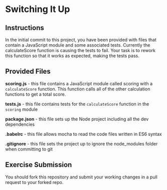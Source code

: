 # Switching It Up

## Instructions

In the initial commit to this project, you have been provided with files that contain a JavaScript module and some associated tests. Currently the calculateScore function is causing the tests to fail. Your task is to rework this function so that it works as expected, making the tests pass.

## Provided Files

**scoring.js** - this file contains a JavaScript module called scoring with a `calculateScore` function. This function calls all of the other calculation functions to get a total score.

**tests.js** - this file contains tests for the `calculateScore` function in the `scoring` module

**package.json** - this file sets up the Node project including all the dev dependencies

**.babelrc** - this file allows mocha to read the code files written in ES6 syntax

**.gitignore** - this file sets the project up to ignore the node_modules folder when committing to git

## Exercise Submission

You should fork this repository and submit your working changes in a pull request to your forked repo.
